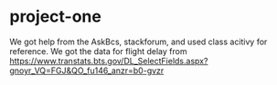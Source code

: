 # project-one
We got help from the AskBcs, stackforum, and used class acitivy for reference.
We got the data for flight delay from https://www.transtats.bts.gov/DL_SelectFields.aspx?gnoyr_VQ=FGJ&QO_fu146_anzr=b0-gvzr
